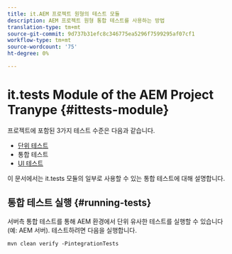 ```yaml
---
title: it.AEM 프로젝트 원형의 테스트 모듈
description: AEM 프로젝트 원형 통합 테스트를 사용하는 방법
translation-type: tm+mt
source-git-commit: 9d737b31efc8c346775ea5296f7599295af07cf1
workflow-type: tm+mt
source-wordcount: '75'
ht-degree: 0%

---
```



# it.tests Module of the AEM Project Tranype {#ittests-module}

프로젝트에 포함된 3가지 테스트 수준은 다음과 같습니다.

* [단위 테스트](core.md#unit-tests)
* 통합 테스트
* [UI 테스트](uitests.md)

이 문서에서는 it.tests 모듈의 일부로 사용할 수 있는 통합 테스트에 대해 설명합니다.

## 통합 테스트 실행 {#running-tests}

서버측 통합 테스트를 통해 AEM 환경에서 단위 유사한 테스트를 실행할 수 있습니다(예: AEM 서버). 테스트하려면 다음을 실행합니다.

```
mvn clean verify -PintegrationTests
```
